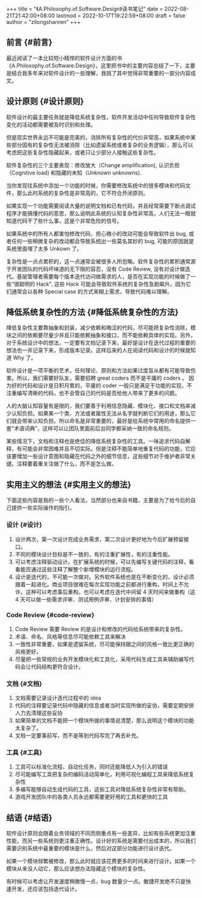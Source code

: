 +++
title = "《A.Philosophy.of.Software.Design》读书笔记"
date = 2022-08-21T21:42:00+08:00
lastmod = 2022-10-17T19:22:59+08:00
draft = false
author = "zilongshanren"
+++

## 前言 {#前言}

最近阅读了一本比较短小精悍的软件设计方面的书《A.Philosophy.of.Software.Design》，这里把书中的主要内容总结了一下，主要是结合我多年来对软件设计的一些理解，我挑了其中觉得非常重要的一部分内容成文。


## 设计原则 {#设计原则}

软件设计的最主要任务就是降低系统复杂性，软件开发活动中任何导致软件复杂性变化的活动都需要被及时识别和处理。

但是现实世界永远不可能是完美的，消除所有复杂性的代价非常高，如果系统中某些部分固有的复杂性无法被消除（比如遗留系统或者复杂的业务逻辑），那么可以考虑把这些复杂性隐藏起来，或者只让少部分人接触这些复杂性。

软件复杂性的三个主要表现：修改放大（Change amplification), 认识负担（Cognitive load) 和隐藏的未知（Unknown unknowns).

当你发现往系统中添加一个功能的时候，你需要修改系统中的很多模块和代码文件，那么此时系统的复杂性是非常高的，它不符合开闭原则。

如果实现一个功能需要阅读大量的说明文档和已有代码，并且经常需要下断点调试程序才能搞懂代码的意思，那么说明此系统的认知复杂性非常高，人们无法一眼就知道代码干了些什么事，这是个非常危险的信号。

如果系统中的所有人都害怕修改代码，担心微小的改动可能会导致软件出 bug, 或者任何一些稍微复杂的改动都会导致系统出一些莫名其妙的 bug, 可能的原因就是系统里面埋了太多 Unkown 了。

复杂性是一点点累积的，这一点通常会被很多人所忽略。软件复杂性的累积通常源于开发团队的代码坏味道的无下限的容忍，没有 Code Review, 没有对设计做迭代。基层管理者需要每个版本迭代访问做需求的人，是否在实现功能的时候做了一些“很聪明的 Hack", 这些 Hack 可能会导致软件系统的复杂性急剧飙升。因为它们通常会以各种 Special case 的方式来糊上需求，导致代码难以理解。


## 降低系统复杂性的方法 {#降低系统复杂性的方法}

降低复杂性主要靠抽象和封装，减少依赖和晦涩的代码，尽可能把复杂性消除，模块之间的依赖要尽量少并且只能依赖抽象和接口，而不能依赖具体的实现。另外，对于系统设计中的想法，一定要有文档记录下来，最好是设计在迭代过程的重要的想法也一并记录下来，形成版本记录。这样后来的人在阅读代码和设计的时候就知道 Why 了。

软件设计是一项平衡的艺术，任何理论、原则和方法如果过度盲从都有可能导致伤害。所以，我们需要好队友，需要招聘 great coders 而不是平庸的 coders 。 因为好的代码和设计是日积月累的，平庸的 coder 一般只是满足于功能的实现，不注重编写清晰的代码，也不会管自己的代码是否给他人带来了更多的问题。

人的大脑认知容量有是限的，我们要善于利用信息隐藏、模块化、接口和文档来减少认知负担。如果某一个类、方法或者属性无法从名字就判断它们的用途，那么它们就会带来认知负担。所以命名是非常重要的，最好是给系统中常用的命名提供一套“术语词典”，这样可以让团队里面前后台同学都采纳一致的命名规则。

某些情况下，文档和注释也是绝佳的降低系统复杂性的工具。一味追求代码自解释，有可能会非常困难并且不切实际。但是注释不能简单地重复代码的功能，它应该要增加一些设计意图和隐藏在代码之外的细节信息，这些细节对于维护者非常关键。注释要着重关注做了什么，而不是怎么做。


## 实用主义的想法 {#实用主义的想法}

下面这些内容是我的一些个人看法，当然部分也来自书籍，主要是为了给今后的自己提供一些实际操作的指引。


### 设计 {#设计}

1.  设计两次，第一次设计完成业务需求，第二次设计更好地为今后扩展预留接口。
2.  不同的模块设计目标是不一致的，有的注重扩展性，有的注重性能。
3.  可以考虑注释驱动设计。在扩展系统的时候，可以先编写关键代码的注释，看看能否通过这些注释了解整个新增模块的运行流程。
4.  设计是迭代的，不可能一次做对。另外软件系统也是在不断变化的，设计必须跟着一起进化。商业项目很难在每次实现功能之前都进行重构，时间上不允许。这种可以考虑事后重构，也可以考虑在迭代中间留 4 天时间来做重构（这 4 天可以做一些需求评审、测试用例评审、计划安排的事情）


### Code Review {#code-review}

1.  Code Review 需要 Review 的是设计和修改的代码给系统带来的复杂性。
2.  术语、命名、风格等信息尽可能依赖工具来解决
3.  一致性非常重要，如果是遗留系统，尽可能保持跟之间的风格一致比更正确的风格更好。
4.  尽量把一些常规的业务开发模块化和工具化，采用代码生成工具来辅助编写代码会让代码结构更符合设计。


### 文档 {#文档}

1.  文档需要记录设计迭代过程中的 idea
2.  代码的注释要记录代码中隐藏的信息或者当时实现所做的妥协，需要定期安排人力去清理这些妥协
3.  如果简单的文档不能把一个模块所做的事情说清楚，那么说明这个模块的功能太复杂了。
4.  文档一定要事前写，而不是等到代码写完了再去补充。


### 工具 {#工具}

1.  工具可以标准化流程、自动化任务，同时还能降低人为引入的错误
2.  尽可能编写工具把复杂的编码活动简单化，利用可视化编程工具来降低系统复杂性
3.  多编写能够自动生成代码的工具，这些工具对降低系统复杂性非常有帮助。
4.  游戏开发团队中的各类人员永远都需要更好用的工具和更快的工具


## 结语 {#结语}

软件设计原则会随着业务领域的不同而侧重点有一些差异，比如有些系统更加注重性能，而另一些系统则更注重正确性。设计好的系统是需要付出成本的，所以我们需要识别系统中最重要的模块是什么，然后对这部分功能进行设计迭代。

如果一个模块频繁被修改，那么此时就应该花费更多的时间来进行设计。如果一个模块从来没人动它，那么应该想办法隐藏这个模块的复杂性。

有时候可以考虑让开发速度稍微慢一点，bug 数量少一点。敏捷开发绝不只是快速开发，还应该包括迭代设计。
